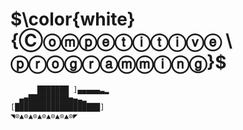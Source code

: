 $\color{white}{Ⓒⓞⓜⓟⓔⓣⓘⓣⓘⓥⓔ \ ⓟⓡⓞⓖⓡⓐⓜⓜⓘⓝⓖ}$
=  
          ███████ ]▄▄▄▄▄▃▂  
      ▄▅█████████▅▄▃▂
    [███████████████████]
    ◥⊙▲⊙▲⊙▲⊙▲⊙▲⊙▲⊙◤

